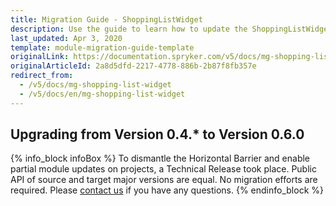 ```yaml
---
title: Migration Guide - ShoppingListWidget
description: Use the guide to learn how to update the ShoppingListWidget module.
last_updated: Apr 3, 2020
template: module-migration-guide-template
originalLink: https://documentation.spryker.com/v5/docs/mg-shopping-list-widget
originalArticleId: 2a8d5dfd-2217-4778-886b-2b87f8fb357e
redirect_from:
  - /v5/docs/mg-shopping-list-widget
  - /v5/docs/en/mg-shopping-list-widget
---
```


## Upgrading from Version 0.4.* to Version 0.6.0

{% info_block infoBox %}
To dismantle the Horizontal Barrier and enable partial module updates on projects, a Technical Release took place. Public API of source and target major versions are equal. No migration efforts are required. Please [contact us](https://spryker.com/en/support/) if you have any questions.
{% endinfo_block %}
